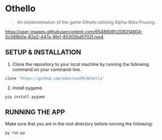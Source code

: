 # Othello

> An implementation of the game Othello utilizing Alpha-Beta Pruning .



https://user-images.githubusercontent.com/65489091/208314804-3c089b0e-82a2-447a-9fe1-85302bd5702f.mp4



## SETUP & INSTALLATION
1. Clone the repository to your local machine by running the following command on your command-line.
```bash
clone 'https://github.com/edenroseFR/Othello'
```
2. Install pygame.
```bash
pip install pygame
```

## RUNNING THE APP
Make sure that you are in the root directory before running the following:
```bash
py run.py
```

